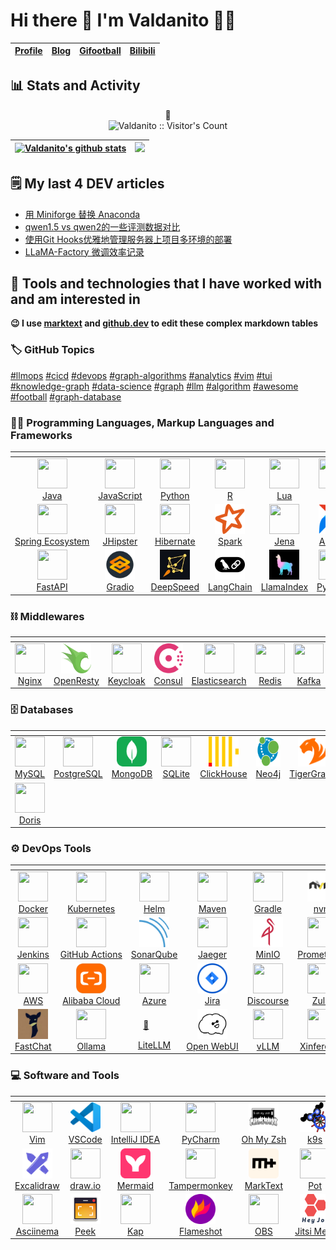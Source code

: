# Hi there 👋 I'm Valdanito 👨‍💻

<p align="center">

| <a href="https://github.com/Valdanitooooo" target="_blank"><div style="text-align: center;">Profile</div></a> | <a href="https://github.com/Valdanitooooo/knowledge-hub/discussions" target="_blank"><div style="text-align: center;">Blog</div></a> | <a href="https://valdanito.cn/gifootball/" target="_blank"><div style="text-align: center;">Gifootball</div></a> | <a href="https://space.bilibili.com/662844951" target="_blank"><div style="text-align: center;">Bilibili</div></a> |
| ------------------------------------------------------------------------------------------------------------- | ------------------------------------------------------------------------------------------------------------------------------------ | ---------------------------------------------------------------------------------------------------------------- | ------------------------------------------------------------------------------------------------------------------ |

</p>

<h2>📊 Stats and Activity</h2>
<p align="center">👀<br><img src="https://profile-counter.glitch.me/{Valdanitooooo}/count.svg" alt="Valdanito :: Visitor's Count" /></p>

| <a href="https://github.com/anuraghazra/github-readme-stats"><img src="https://github-readme-stats.vercel.app/api?username=Valdanitooooo&theme=transparent&show_icons=true&include_all_commits=true&count_private=true&hide_border=true&line_height=20&bg_color=00000000" alt="Valdanito's github stats" /></a> | <a href="https://github.com/anuraghazra/github-readme-stats"><img src="https://github-readme-stats.vercel.app/api/top-langs/?username=Valdanitooooo&theme=transparent&layout=compact&hide_border=true&bg_color=00000000" /></a> |
| --------------------------------------------------------------------------------------------------------------------------------------------------------------------------------------------------------------------------------------------------------------------------------------------------------------- | ------------------------------------------------------------------------------------------------------------------------------------------------------------------------------------------------------------------------------- |

<h2>🗒️ My last 4 DEV articles</h2>

<!-- BLOG-POST-LIST:START -->
- [用 Miniforge 替换 Anaconda](https://github.com/Valdanitooooo/knowledge-hub/discussions/71)
- [qwen1.5 vs qwen2的一些评测数据对比](https://github.com/Valdanitooooo/knowledge-hub/discussions/70)
- [使用Git Hooks优雅地管理服务器上项目多环境的部署](https://github.com/Valdanitooooo/knowledge-hub/discussions/69)
- [LLaMA-Factory 微调效率记录](https://github.com/Valdanitooooo/knowledge-hub/discussions/68)
<!-- BLOG-POST-LIST:END -->

<h2>🧰 Tools and technologies that I have worked with and am interested in</h2>

**😉 I use [marktext](https://github.com/marktext/marktext) and [github.dev](https://github.dev/) to edit these complex markdown tables**

<h3>🏷️ GitHub Topics</h3>

[#llmops](https://github.com/topics/llmops)
[#cicd](https://github.com/topics/cicd)
[#devops](https://github.com/topics/devops)
[#graph-algorithms](https://github.com/topics/graph-algorithms)
[#analytics](https://github.com/topics/analytics)
[#vim](https://github.com/topics/vim)
[#tui](https://github.com/topics/tui)
[#knowledge-graph](https://github.com/topics/knowledge-graph)
[#data-science](https://github.com/topics/data-science)
[#graph](https://github.com/topics/graph)
[#llm](https://github.com/topics/llm)
[#algorithm](https://github.com/topics/algorithm)
[#awesome](https://github.com/topics/awesome)
[#football](https://github.com/topics/football)
[#graph-database](https://github.com/topics/graph-database)

<h3>👨‍💻 Programming Languages, Markup Languages and Frameworks</h3>

| <!-- -->                                                                                                                                                                                                                                                 | <!-- -->                                                                                                                                                                                                                                                                                         | <!-- -->                                                                                                                                                                                                                                                                                                 | <!-- -->                                                                                                                                                                                                                                                                                                    | <!-- -->                                                                                                                                                                                                                                                                                                     | <!-- -->                                                                                                                                                                                                                                                                                                                    | <!-- -->                                                                                                                                                                                                                                                                                             | <!-- -->                                                                                                                                                                                                                                                            | <!-- -->                                                                                                                                                                                                                                                                                        |
|:--------------------------------------------------------------------------------------------------------------------------------------------------------------------------------------------------------------------------------------------------------:|:------------------------------------------------------------------------------------------------------------------------------------------------------------------------------------------------------------------------------------------------------------------------------------------------:|:--------------------------------------------------------------------------------------------------------------------------------------------------------------------------------------------------------------------------------------------------------------------------------------------------------:|:-----------------------------------------------------------------------------------------------------------------------------------------------------------------------------------------------------------------------------------------------------------------------------------------------------------:|:------------------------------------------------------------------------------------------------------------------------------------------------------------------------------------------------------------------------------------------------------------------------------------------------------------:|:---------------------------------------------------------------------------------------------------------------------------------------------------------------------------------------------------------------------------------------------------------------------------------------------------------------------------:|:----------------------------------------------------------------------------------------------------------------------------------------------------------------------------------------------------------------------------------------------------------------------------------------------------:|:-------------------------------------------------------------------------------------------------------------------------------------------------------------------------------------------------------------------------------------------------------------------:|:-----------------------------------------------------------------------------------------------------------------------------------------------------------------------------------------------------------------------------------------------------------------------------------------------:|
| <a href="https://www.java.com/" target="_blank"><img style="width: 48px; height: 48px; margin: 0 auto;" src="https://techstack-generator.vercel.app/java-icon.svg" /><div style="text-align: center; white-space: nowrap;">Java</div></a>                | <a href="https://www.javascript.com/" target="_blank"><img style="width: 48px; height: 48px; margin: 0 auto;" src="https://skillicons.dev/icons?theme=light&i=js" /><div style="text-align: center; white-space: nowrap;">JavaScript</div></a>                                                   | <a href="https://www.python.org/" target="_blank"><img style="width: 48px; height: 48px; margin: 0 auto;" src="https://techstack-generator.vercel.app/python-icon.svg" /><div style="text-align: center; white-space: nowrap;">Python</div></a>                                                          | <a href="https://www.r-project.org/" target="_blank"><img style="width: 48px; height: 48px; margin: 0 auto;" src="https://skillicons.dev/icons?theme=light&i=r" /><div style="text-align: center; white-space: nowrap;">R</div></a>                                                                         | <a href="https://www.lua.org/" target="_blank"><img style="width: 48px; height: 48px; margin: 0 auto;" src="https://skillicons.dev/icons?theme=light&i=lua" /><div style="text-align: center; white-space: nowrap;">Lua</div></a>                                                                            | <a href="https://github.com/golang/go" target="_blank"><img style="width: 48px; height: 48px; margin: 0 auto;" src="https://skillicons.dev/icons?theme=light&i=go" /><div style="text-align: center; white-space: nowrap;">go</div></a>                                                                                     | <a href="https://www.w3.org/TR/rdf-schema/" target="_blank"><img style="width: 48px; height: 48px; margin: 0 auto;" src="https://raw.githubusercontent.com/cygri/rdf-logos/master/svg/rdf.svg" /><div style="text-align: center; white-space: nowrap;">RDF</div></a>                                 | <a href="https://graphql.org/" target="_blank"><img style="width: 48px; height: 48px; margin: 0 auto;" src="https://techstack-generator.vercel.app/graphql-icon.svg" /><div style="text-align: center; white-space: nowrap;">GraphQL</div></a>                      | <a href="https://www.gnu.org/software/bash/" target="_blank"><img style="width: 48px; height: 48px; margin: 0 auto;" src="https://skillicons.dev/icons?theme=light&i=bash" /><div style="text-align: center; white-space: nowrap;">Bash</div></a>                                               |
| <a href="https://spring.io/" target="_blank"><img style="width: 48px; height: 48px; margin: 0 auto;" src="https://spring.io/img/spring.svg" /><div style="text-align: center; white-space: nowrap;">Spring Ecosystem</div></a>                           | <a href="https://github.com/jhipster/generator-jhipster" target="_blank"><img style="width: 48px; height: 48px; margin: 0 auto;" src="https://www.jhipster.tech/images/logo/logo-jhipster.svg" /><div style="text-align: center; white-space: nowrap;">JHipster</div></a>                        | <a href="https://hibernate.org/" target="_blank"><img style="width: 48px; height: 48px; margin: 0 auto;" src="https://skillicons.dev/icons?theme=light&i=hibernate" /><div style="text-align: center; white-space: nowrap;">Hibernate</div></a>                                                          | <a href="https://github.com/apache/spark" target="_blank"><img style="width: 48px; height: 48px; margin: 0 auto;" src="https://raw.githubusercontent.com/Valdanitooooo/Valdanitooooo/main/public/icons/apache_spark_logo.svg" /><div style="text-align: center; white-space: nowrap;">Spark</div></a>       | <a href="https://github.com/apache/jena" target="_blank"><img style="width: 48px; height: 48px; margin: 0 auto;" src="https://raw.githubusercontent.com/apache/jena-site/main/static/images/jena-logo-icon.svg" /><div style="text-align: center; white-space: nowrap;">Jena</div></a>                       | <a href="https://github.com/apache/airflow" target="_blank"><img style="width: 48px; height: 48px; margin: 0 auto;" src="https://raw.githubusercontent.com/apache/airflow/main/docs/apache-airflow/img/logos/airflow_64x64_emoji_transparent.png" /><div style="text-align: center; white-space: nowrap;">Airflow</div></a> | <a href="https://github.com/nodejs/node" target="_blank"><img style="width: 48px; height: 48px; margin: 0 auto;" src="https://skillicons.dev/icons?theme=light&i=nodejs" /><div style="text-align: center; white-space: nowrap;">Node.js</div></a>                                                   | <a href="https://github.com/node-red/node-red" target="_blank"><img style="width: 48px; height: 48px; margin: 0 auto;" src="https://nodered.org/about/resources/media/node-red-icon.svg" /><div style="text-align: center; white-space: nowrap;">Node-RED</div></a> | <a href="https://github.com/rstudio/shiny" target="_blank"><img style="width: 48px; height: 48px; margin: 0 auto;" src="https://raw.githubusercontent.com/Valdanitooooo/Valdanitooooo/main/public/icons/shiny-icon.png" /><div style="text-align: center; white-space: nowrap;">Shiny</div></a> |
| <a href="https://github.com/tiangolo/fastapi" target="_blank"><img style="width: 48px; height: 48px; margin: 0 auto;" src="https://skillicons.dev/icons?theme=light&i=fastapi" /><div style="text-align: center; white-space: nowrap;">FastAPI</div></a> | <a href="https://github.com/gradio-app/gradio" target="_blank"><img style="width: 48px; height: 48px; margin: 0 auto;" src="https://raw.githubusercontent.com/Valdanitooooo/Valdanitooooo/main/public/icons/gradio.svg" /><div style="text-align: center; white-space: nowrap;">Gradio</div></a> | <a href="https://github.com/microsoft/DeepSpeed" target="_blank"><img style="width: 48px; height: 48px; margin: 0 auto;" src="https://raw.githubusercontent.com/Valdanitooooo/Valdanitooooo/main/public/icons/deepspeed.jpg" /><div style="text-align: center; white-space: nowrap;">DeepSpeed</div></a> | <a href="https://github.com/langchain-ai/langchain" target="_blank"><img style="width: 48px; height: 48px; margin: 0 auto;" src="https://raw.githubusercontent.com/Valdanitooooo/Valdanitooooo/main/public/icons/langchain.svg" /><div style="text-align: center; white-space: nowrap;">LangChain</div></a> | <a href="https://github.com/run-llama/llama_index" target="_blank"><img style="width: 48px; height: 48px; margin: 0 auto;" src="https://raw.githubusercontent.com/Valdanitooooo/Valdanitooooo/main/public/icons/llamaindex.png" /><div style="text-align: center; white-space: nowrap;">LlamaIndex</div></a> | <a href="https://github.com/pytorch/pytorch" target="_blank"><img style="width: 48px; height: 48px; margin: 0 auto;" src="https://skillicons.dev/icons?theme=light&i=pytorch" /><div style="text-align: center; white-space: nowrap;">PyTorch</div></a>                                                                     | <a href="https://github.com/huggingface/transformers" target="_blank"><img style="width: 48px; height: 48px; margin: 0 auto;" src="https://huggingface.co/datasets/huggingface/brand-assets/resolve/main/hf-logo.svg" /><div style="text-align: center; white-space: nowrap;">Transformers</div></a> | <a href="https://github.com/Chainlit/chainlit" target="_blank"><img style="width: 48px; height: 48px; margin: 0 auto;" src="https://raw.githubusercontent.com/Chainlit/chainlit/refs/heads/main/frontend/public/favicon.svg" /><div style="text-align: center; white-space: nowrap;">Chainlit</div></a> | <a href="https://github.com/langchain-ai/langgraph" target="_blank"><img style="width: 48px; height: 48px; margin: 0 auto;" src="https://raw.githubusercontent.com/Valdanitooooo/Valdanitooooo/main/public/icons/langgraph.svg" /><div style="text-align: center; white-space: nowrap;">LangGraph</div></a> |

<h3>⛓️ Middlewares</h3>

| <!-- -->                                                                                                                                                                                                                                     | <!-- -->                                                                                                                                                                                                                                                                                                 | <!-- -->                                                                                                                                                                                                                                                   | <!-- -->                                                                                                                                                                                                                                                                                 | <!-- -->                                                                                                                                                                                                                                                                  | <!-- -->                                                                                                                                                                                                                                        | <!-- -->                                                                                                                                                                                                                                   | <!-- -->                                                                                                                                                                                                                                                           | <!-- -->                                                                                                                                                                                                                                                         |
|:--------------------------------------------------------------------------------------------------------------------------------------------------------------------------------------------------------------------------------------------:|:--------------------------------------------------------------------------------------------------------------------------------------------------------------------------------------------------------------------------------------------------------------------------------------------------------:|:----------------------------------------------------------------------------------------------------------------------------------------------------------------------------------------------------------------------------------------------------------:|:----------------------------------------------------------------------------------------------------------------------------------------------------------------------------------------------------------------------------------------------------------------------------------------:|:-------------------------------------------------------------------------------------------------------------------------------------------------------------------------------------------------------------------------------------------------------------------------:|:-----------------------------------------------------------------------------------------------------------------------------------------------------------------------------------------------------------------------------------------------:|:------------------------------------------------------------------------------------------------------------------------------------------------------------------------------------------------------------------------------------------:|:------------------------------------------------------------------------------------------------------------------------------------------------------------------------------------------------------------------------------------------------------------------:|:----------------------------------------------------------------------------------------------------------------------------------------------------------------------------------------------------------------------------------------------------------------:|
| <a href="https://www.nginx.com/" target="_blank"><img style="width: 48px; height: 48px; margin: 0 auto;" src="https://techstack-generator.vercel.app/nginx-icon.svg" /><div style="text-align: center; white-space: nowrap;">Nginx</div></a> | <a href="https://github.com/openresty/openresty" target="_blank"><img style="width: 48px; height: 48px; margin: 0 auto;" src="https://raw.githubusercontent.com/Valdanitooooo/Valdanitooooo/main/public/icons/openresty.svg" /><div style="text-align: center; white-space: nowrap;">OpenResty</div></a> | <a href="https://github.com/keycloak/keycloak" target="_blank"><img style="width: 48px; height: 48px; margin: 0 auto;" src="https://www.keycloak.org/resources/images/icon.svg" /><div style="text-align: center; white-space: nowrap;">Keycloak</div></a> | <a href="https://github.com/hashicorp/consul" target="_blank"><img style="width: 48px; height: 48px; margin: 0 auto;" src="https://raw.githubusercontent.com/hashicorp/consul/main/website/public/img/logo.svg" /><div style="text-align: center; white-space: nowrap;">Consul</div></a> | <a href="https://github.com/elastic/elasticsearch" target="_blank"><img style="width: 48px; height: 48px; margin: 0 auto;" src="https://skillicons.dev/icons?theme=light&i=elasticsearch" /><div style="text-align: center; white-space: nowrap;">Elasticsearch</div></a> | <a href="https://github.com/redis/redis" target="_blank"><img style="width: 48px; height: 48px; margin: 0 auto;" src="https://skillicons.dev/icons?theme=light&i=redis" /><div style="text-align: center; white-space: nowrap;">Redis</div></a> | <a href="https://kafka.apache.org/" target="_blank"><img style="width: 48px; height: 48px; margin: 0 auto;" src="https://skillicons.dev/icons?theme=light&i=kafka" /><div style="text-align: center; white-space: nowrap;">Kafka</div></a> | <a href="https://github.com/rabbitmq/rabbitmq-server" target="_blank"><img style="width: 48px; height: 48px; margin: 0 auto;" src="https://skillicons.dev/icons?theme=light&i=rabbitmq" /><div style="text-align: center; white-space: nowrap;">RabbitMQ</div></a> | <a href="https://github.com/alibaba/canal" target="_blank"><img style="width: 48px; height: 48px; margin: 0 auto;" src="https://raw.githubusercontent.com/alibaba/canal/master/logo.png" /><div style="text-align: center; white-space: nowrap;">Canal</div></a> |

<h3>🗄️ Databases</h3>

| <!-- -->                                                                                                                                                                                                                                     | <!-- -->                                                                                                                                                                                                                                             | <!-- -->                                                                                                                                                                                                                                                                                       | <!-- -->                                                                                                                                                                                                                                             | <!-- -->                                                                                                                                                                                                                                                                                                     | <!-- -->                                                                                                                                                                                                                                                                                      | <!-- -->                                                                                                                                                                                                                                                                                        | <!-- -->                                                                                                                                                                                                                                                                                               | <!-- -->                                                                                                                                                                                                                                                                                                   |
|:--------------------------------------------------------------------------------------------------------------------------------------------------------------------------------------------------------------------------------------------:|:----------------------------------------------------------------------------------------------------------------------------------------------------------------------------------------------------------------------------------------------------:|:----------------------------------------------------------------------------------------------------------------------------------------------------------------------------------------------------------------------------------------------------------------------------------------------:|:----------------------------------------------------------------------------------------------------------------------------------------------------------------------------------------------------------------------------------------------------:|:------------------------------------------------------------------------------------------------------------------------------------------------------------------------------------------------------------------------------------------------------------------------------------------------------------:|:---------------------------------------------------------------------------------------------------------------------------------------------------------------------------------------------------------------------------------------------------------------------------------------------:|:-----------------------------------------------------------------------------------------------------------------------------------------------------------------------------------------------------------------------------------------------------------------------------------------------:|:------------------------------------------------------------------------------------------------------------------------------------------------------------------------------------------------------------------------------------------------------------------------------------------------------:|:----------------------------------------------------------------------------------------------------------------------------------------------------------------------------------------------------------------------------------------------------------------------------------------------------------:|
| <a href="https://www.mysql.com/" target="_blank"><img style="width: 48px; height: 48px; margin: 0 auto;" src="https://techstack-generator.vercel.app/mysql-icon.svg" /><div style="text-align: center; white-space: nowrap;">MySQL</div></a> | <a href="https://www.postgresql.org/" target="_blank"><img style="width: 48px; height: 48px; margin: 0 auto;" src="https://skillicons.dev/icons?theme=light&i=postgres" /><div style="text-align: center; white-space: nowrap;">PostgreSQL</div></a> | <a href="https://github.com/mongodb/mongo" target="_blank"><img style="width: 48px; height: 48px; margin: 0 auto;" src="https://raw.githubusercontent.com/Valdanitooooo/Valdanitooooo/main/public/icons/mongodb.svg" /><div style="text-align: center; white-space: nowrap;">MongoDB</div></a> | <a href="https://www.sqlite.org/index.html" target="_blank"><img style="width: 48px; height: 48px; margin: 0 auto;" src="https://skillicons.dev/icons?theme=light&i=sqlite" /><div style="text-align: center; white-space: nowrap;">SQLite</div></a> | <a href="https://github.com/ClickHouse/ClickHouse" target="_blank"><img style="width: 48px; height: 48px; margin: 0 auto;" src="https://raw.githubusercontent.com/Valdanitooooo/Valdanitooooo/main/public/icons/clickhouse.svg" /><div style="text-align: center; white-space: nowrap;">ClickHouse</div></a> | <a href="https://github.com/neo4j/neo4j" target="_blank"><img style="width: 48px; height: 48px; margin: 0 auto;" src="https://raw.githubusercontent.com/Valdanitooooo/Valdanitooooo/main/public/icons/neo4j-icon.svg" /><div style="text-align: center; white-space: nowrap;">Neo4j</div></a> | <a href="https://www.tigergraph.com/" target="_blank"><img style="width: 48px; height: 48px; margin: 0 auto;" src="https://raw.githubusercontent.com/Valdanitooooo/Valdanitooooo/main/public/icons/tigergraph.png" /><div style="text-align: center; white-space: nowrap;">TigerGraph</div></a> | <a href="https://github.com/dgraph-io/dgraph" target="_blank"><img style="width: 48px; height: 48px; margin: 0 auto;" src="https://raw.githubusercontent.com/Valdanitooooo/Valdanitooooo/main/public/icons/dgraphio-icon.svg" /><div style="text-align: center; white-space: nowrap;">Dgraph</div></a> | <a href="https://github.com/vesoft-inc/nebula" target="_blank"><img style="width: 48px; height: 48px; margin: 0 auto;" src="https://raw.githubusercontent.com/Valdanitooooo/Valdanitooooo/main/public/icons/nebulagraph.png" /><div style="text-align: center; white-space: nowrap;">NebulaGraph</div></a> |
|  <a href="https://github.com/apache/doris" target="_blank"><img style="width: 48px; height: 48px; margin: 0 auto;" src="https://doris.apache.org/images/logo-only.png" /><div style="text-align: center; white-space: nowrap;">Doris</div></a>     |      |       |      |       |      |       |      |       |

<h3>⚙️ DevOps Tools</h3>

| <!-- -->                                                                                                                                                                                                                                                                                               | <!-- -->                                                                                                                                                                                                                                                                                  | <!-- -->                                                                                                                                                                                                                                                                                                   | <!-- -->                                                                                                                                                                                                                                                                                             | <!-- -->                                                                                                                                                                                                                                                                                                   | <!-- -->                                                                                                                                                                                                                                                                                   | <!-- -->                                                                                                                                                                                                                                                | <!-- -->                                                                                                                                                                                                                                                                                                           | <!-- -->                                                                                                                                                                                                                                             |
|:------------------------------------------------------------------------------------------------------------------------------------------------------------------------------------------------------------------------------------------------------------------------------------------------------:|:-----------------------------------------------------------------------------------------------------------------------------------------------------------------------------------------------------------------------------------------------------------------------------------------:|:----------------------------------------------------------------------------------------------------------------------------------------------------------------------------------------------------------------------------------------------------------------------------------------------------------:|:----------------------------------------------------------------------------------------------------------------------------------------------------------------------------------------------------------------------------------------------------------------------------------------------------:|:----------------------------------------------------------------------------------------------------------------------------------------------------------------------------------------------------------------------------------------------------------------------------------------------------------:|:------------------------------------------------------------------------------------------------------------------------------------------------------------------------------------------------------------------------------------------------------------------------------------------:|:-------------------------------------------------------------------------------------------------------------------------------------------------------------------------------------------------------------------------------------------------------:|:------------------------------------------------------------------------------------------------------------------------------------------------------------------------------------------------------------------------------------------------------------------------------------------------------------------:|:----------------------------------------------------------------------------------------------------------------------------------------------------------------------------------------------------------------------------------------------------:|
| <a href="https://www.docker.com/" target="_blank"><img style="width: 48px; height: 48px; margin: 0 auto;" src="https://techstack-generator.vercel.app/docker-icon.svg" /><div style="text-align: center; white-space: nowrap;">Docker</div></a>                                                        | <a href="https://github.com/kubernetes/kubernetes" target="_blank"><img style="width: 48px; height: 48px; margin: 0 auto;" src="https://techstack-generator.vercel.app/kubernetes-icon.svg" /><div style="text-align: center; white-space: nowrap;">Kubernetes</div></a>                  | <a href="https://github.com/helm/helm" target="_blank"><img style="width: 48px; height: 48px; margin: 0 auto;" src="https://helm.sh/img/helm.svg" /><div style="text-align: center; white-space: nowrap;">Helm</div></a>                                                                                   | <a href="https://github.com/apache/maven" target="_blank"><img style="width: 48px; height: 48px; margin: 0 auto;" src="https://skillicons.dev/icons?theme=light&i=maven" /><div style="text-align: center; white-space: nowrap;">Maven</div></a>                                                     | <a href="https://github.com/gradle/gradle" target="_blank"><img style="width: 48px; height: 48px; margin: 0 auto;" src="https://skillicons.dev/icons?theme=light&i=gradle" /><div style="text-align: center; white-space: nowrap;">Gradle</div></a>                                                        | <a href="https://github.com/nvm-sh/nvm" target="_blank"><img style="width: 48px; height: 48px; margin: 0 auto;" src="https://raw.githubusercontent.com/Valdanitooooo/Valdanitooooo/main/public/icons/nvm-logo.png" /><div style="text-align: center; white-space: nowrap;">nvm</div></a>   | <a href="https://github.com/conda-forge/miniforge" target="_blank"><img style="width: 48px; height: 48px; margin: 0 auto;" src="https://avatars.githubusercontent.com/u/11897326?s=48" /><div style="text-align: center; white-space: nowrap;">Miniforge</div></a>      | <a href="https://github.com/" target="_blank"><img style="width: 48px; height: 48px; margin: 0 auto;" src="https://techstack-generator.vercel.app/github-icon.svg" /><div style="text-align: center; white-space: nowrap;">Github</div></a>                                                                        | <a href="https://gitlab.com/" target="_blank"><img style="width: 48px; height: 48px; margin: 0 auto;" src="https://skillicons.dev/icons?theme=light&i=gitlab" /><div style="text-align: center; white-space: nowrap;">GitLab</div></a>               |
| <a href="https://github.com/jenkinsci/jenkins" target="_blank"><img style="width: 48px; height: 48px; margin: 0 auto;" src="https://skillicons.dev/icons?theme=light&i=jenkins" /><div style="text-align: center; white-space: nowrap;">Jenkins</div></a>                                              | <a href="https://github.com/features/actions" target="_blank"><img style="width: 48px; height: 48px; margin: 0 auto;" src="https://skillicons.dev/icons?theme=light&i=githubactions" /><div style="text-align: center; white-space: nowrap;">GitHub Actions</div></a>                     | <a href="https://github.com/SonarSource/sonarqube" target="_blank"><img style="width: 48px; height: 48px; margin: 0 auto;" src="https://raw.githubusercontent.com/Valdanitooooo/Valdanitooooo/main/public/icons/sonarqube.svg" /><div style="text-align: center; white-space: nowrap;">SonarQube</div></a> | <a href="https://github.com/jaegertracing/jaeger" target="_blank"><img style="width: 48px; height: 48px; margin: 0 auto;" src="https://www.jaegertracing.io/img/jaeger-vector.svg" /><div style="text-align: center; white-space: nowrap;">Jaeger</div></a>                                          | <a href="https://github.com/minio/minio" target="_blank"><img style="width: 48px; height: 48px; margin: 0 auto;" src="https://raw.githubusercontent.com/Valdanitooooo/Valdanitooooo/main/public/icons/minio-icon.png" /><div style="text-align: center; white-space: nowrap;">MinIO</div></a>              | <a href="https://github.com/prometheus/prometheus" target="_blank"><img style="width: 48px; height: 48px; margin: 0 auto;" src="https://skillicons.dev/icons?theme=light&i=prometheus" /><div style="text-align: center; white-space: nowrap;">Prometheus</div></a>                        | <a href="https://github.com/grafana/grafana" target="_blank"><img style="width: 48px; height: 48px; margin: 0 auto;" src="https://skillicons.dev/icons?theme=light&i=grafana" /><div style="text-align: center; white-space: nowrap;">Grafana</div></a> | <a href="https://github.com/elastic/logstash" target="_blank"><img style="width: 48px; height: 48px; margin: 0 auto;" src="https://raw.githubusercontent.com/Valdanitooooo/Valdanitooooo/main/public/icons/elasticco_logstash-icon.svg" /><div style="text-align: center; white-space: nowrap;">Logstash</div></a> | <a href="https://github.com/apache/jmeter" target="_blank"><img style="width: 48px; height: 48px; margin: 0 auto;" src="https://jmeter.apache.org/images/jmeter_square.svg" /><div style="text-align: center; white-space: nowrap;">JMeter</div></a> |
| <a href="https://aws.amazon.com/" target="_blank"><img style="width: 48px; height: 48px; margin: 0 auto;" src="https://techstack-generator.vercel.app/aws-icon.svg" /><div style="text-align: center; white-space: nowrap;">AWS</div></a>                                                              | <a href="https://cn.aliyun.com/" target="_blank"><img style="width: 48px; height: 48px; margin: 0 auto;" src="https://raw.githubusercontent.com/Valdanitooooo/Valdanitooooo/main/public/icons/aliyun.png" /><div style="text-align: center; white-space: nowrap;">Alibaba Cloud</div></a> | <a href="https://azure.microsoft.com/" target="_blank"><img style="width: 48px; height: 48px; margin: 0 auto;" src="https://skillicons.dev/icons?theme=light&i=azure" /><div style="text-align: center; white-space: nowrap;">Azure</div></a>                                                              | <a href="https://www.atlassian.com/software/jira" target="_blank"><img style="width: 48px; height: 48px; margin: 0 auto;" src="https://raw.githubusercontent.com/Valdanitooooo/Valdanitooooo/main/public/icons/jira-icon.png" /><div style="text-align: center; white-space: nowrap;">Jira</div></a> | <a href="https://github.com/discourse/discourse" target="_blank"><img style="width: 48px; height: 48px; margin: 0 auto;" src="https://raw.githubusercontent.com/discourse/discourse/main/public/images/favicons/discourse.png" /><div style="text-align: center; white-space: nowrap;">Discourse</div></a> | <a href="https://github.com/zulip/zulip" target="_blank"><img style="width: 48px; height: 48px; margin: 0 auto;" src="https://raw.githubusercontent.com/zulip/zulip/main/static/images/logo/zulip-icon-circle.svg" /><div style="text-align: center; white-space: nowrap;">Zulip</div></a> |                                                                                                                                                                                                                                                         |                                                                                                                                                                                                                                                                                                                    |                                                                                                                                                                                                                                                      |
| <a href="https://github.com/lm-sys/FastChat" target="_blank"><img style="width: 48px; height: 48px; margin: 0 auto;" src="https://raw.githubusercontent.com/Valdanitooooo/Valdanitooooo/main/public/icons/vicuna_logo.jpeg" /><div style="text-align: center; white-space: nowrap;">FastChat</div></a> | <a href="https://github.com/ollama/ollama" target="_blank"><img style="width: 48px; height: 48px; margin: 0 auto;" src="https://ollama.com/public/ollama.png" /><div style="text-align: center; white-space: nowrap;">Ollama</div></a>                                                    | <a href="https://github.com/BerriAI/litellm" target="_blank"><div style="width: 48px; height: 48px; display: flex; justify-content: center; align-items: center;">🚅</div><div style="text-align: center; white-space: nowrap;">LiteLLM</div></a>                                                          | <a href="https://github.com/open-webui/open-webui" target="_blank"><img style="width: 48px; height: 48px; margin: 0 auto;" src="https://raw.githubusercontent.com/open-webui/open-webui/main/static/favicon.png" /><div style="text-align: center; white-space: nowrap;">Open WebUI</div></a>        | <a href="https://github.com/vllm-project/vllm" target="_blank"><img style="width: 48px; height: 48px; margin: 0 auto;" src="https://docs.vllm.ai/en/latest/_static/vllm-logo-text-light.png" /><div style="text-align: center; white-space: nowrap;">vLLM</div></a>  |  <a href="https://github.com/xorbitsai/inference" target="_blank"><img style="width: 48px; height: 48px; margin: 0 auto;" src="https://avatars.githubusercontent.com/u/109655068?s=48" /><div style="text-align: center; white-space: nowrap;">Xinference</div></a>   |    <a href="https://github.com/infiniflow/ragflow" target="_blank"><img style="width: 48px; height: 48px; margin: 0 auto;" src="https://ragflow.io/img/logo.svg" /><div style="text-align: center; white-space: nowrap;">RAGFlow</div></a>   |                         |                                                                                                                                                                                                                                                      |

<h3>💻 Software and Tools</h3>

| <!-- -->                                                                                                                                                                                                                                                                                               | <!-- -->                                                                                                                                                                                                                                                                                          | <!-- -->                                                                                                                                                                                                                                                                                              | <!-- -->                                                                                                                                                                                                                                                                                                   | <!-- -->                                                                                                                                                                                                                                                                                                   | <!-- -->                                                                                                                                                                                                                                                                                                   | <!-- -->                                                                                                                                                                                                                                                                                       | <!-- -->                                                                                                                                                                                                                                                                     | <!-- -->                                                                                                                                                                                                                                                                                    |
|:------------------------------------------------------------------------------------------------------------------------------------------------------------------------------------------------------------------------------------------------------------------------------------------------------:|:-------------------------------------------------------------------------------------------------------------------------------------------------------------------------------------------------------------------------------------------------------------------------------------------------:|:-----------------------------------------------------------------------------------------------------------------------------------------------------------------------------------------------------------------------------------------------------------------------------------------------------:|:----------------------------------------------------------------------------------------------------------------------------------------------------------------------------------------------------------------------------------------------------------------------------------------------------------:|:----------------------------------------------------------------------------------------------------------------------------------------------------------------------------------------------------------------------------------------------------------------------------------------------------------:|:----------------------------------------------------------------------------------------------------------------------------------------------------------------------------------------------------------------------------------------------------------------------------------------------------------:|:----------------------------------------------------------------------------------------------------------------------------------------------------------------------------------------------------------------------------------------------------------------------------------------------:|:----------------------------------------------------------------------------------------------------------------------------------------------------------------------------------------------------------------------------------------------------------------------------:|:-------------------------------------------------------------------------------------------------------------------------------------------------------------------------------------------------------------------------------------------------------------------------------------------:|
| <a href="https://github.com/vim/vim" target="_blank"> <img style="width: 48px; height: 48px; margin: 0 auto;" src="https://www.vim.org/images/vimlogo.svg" /> <div style="text-align: center; white-space: nowrap;">Vim</div></a>                                                                      | <a href="https://github.com/microsoft/vscode" target="_blank"> <img style="width: 48px; height: 48px; margin: 0 auto;" src="https://raw.githubusercontent.com/Valdanitooooo/Valdanitooooo/main/public/icons/vscode.svg" /> <div style="text-align: center; white-space: nowrap;">VSCode</div></a> | <a href="https://www.jetbrains.com/idea/" target="_blank"> <img style="width: 48px; height: 48px; margin: 0 auto;" src="https://resources.jetbrains.com/storage/products/company/brand/logos/IntelliJ_IDEA_icon.svg" /> <div style="text-align: center; white-space: nowrap;">IntelliJ IDEA</div></a> | <a href="https://www.jetbrains.com/pycharm/" target="_blank"> <img style="width: 48px; height: 48px; margin: 0 auto;" src="https://resources.jetbrains.com/storage/products/company/brand/logos/PyCharm_icon.svg" /> <div style="text-align: center; white-space: nowrap;">PyCharm</div></a>               | <a href="https://github.com/ohmyzsh/ohmyzsh" target="_blank"> <img style="width: 48px; height: 48px; margin: 0 auto;" src="https://raw.githubusercontent.com/Valdanitooooo/Valdanitooooo/main/public/icons/ohmyzsh.png" /> <div style="text-align: center; white-space: nowrap;">Oh My Zsh</div></a>       | <a href="https://github.com/derailed/k9s" target="_blank"> <img style="width: 48px; height: 48px; margin: 0 auto;" src="https://raw.githubusercontent.com/derailed/k9s/master/assets/k9s_helm.png" /> <div style="text-align: center; white-space: nowrap;">k9s</div></a>                                  | <a href="https://github.com/OlyaB/CyanTheme" target="_blank"> <img style="width: 48px; height: 48px; margin: 0 auto;" src="https://raw.githubusercontent.com/OlyaB/CyanTheme/master/resources/META-INF/pluginIcon.svg" /> <div style="text-align: center; white-space: nowrap;">Cyan</div></a> | <a href="https://github.com/axel-download-accelerator/axel" target="_blank"> <img style="width: 48px; height: 48px; margin: 0 auto;" src="https://avatars.githubusercontent.com/u/31333481?s=48&v=4" /> <div style="text-align: center; white-space: nowrap;">axel</div></a> | <a href="https://github.com/firecamp-dev/firecamp" target="_blank"> <img style="width: 48px; height: 48px; margin: 0 auto;" src="https://raw.githubusercontent.com/firecamp-dev/firecamp/main/.github/logo.svg" /> <div style="text-align: center; white-space: nowrap;">Firecamp</div></a> |
| <a href="https://github.com/excalidraw/excalidraw" target="_blank"> <img style="width: 48px; height: 48px; margin: 0 auto;" src="https://raw.githubusercontent.com/excalidraw/excalidraw/master/public/favicon.svg" /> <div style="text-align: center; white-space: nowrap;">Excalidraw</div></a>      | <a href="https://github.com/jgraph/drawio" target="_blank"> <img style="width: 48px; height: 48px; margin: 0 auto;" src="https://raw.githubusercontent.com/jgraph/drawio/dev/src/main/webapp/images/drawlogo48.png" /> <div style="text-align: center; white-space: nowrap;">draw.io</div></a>    | <a href="https://github.com/mermaid-js/mermaid" target="_blank"> <img style="width: 48px; height: 48px; margin: 0 auto;" src="https://raw.githubusercontent.com/mermaid-js/mermaid/develop/docs/public/favicon.svg" /> <div style="text-align: center; white-space: nowrap;">Mermaid</div></a>        | <a href="https://github.com/Tampermonkey/tampermonkey" target="_blank"> <img style="width: 48px; height: 48px; margin: 0 auto;" src="https://raw.githubusercontent.com/Tampermonkey/tampermonkey/master/images/icon48.png" /> <div style="text-align: center; white-space: nowrap;">Tampermonkey</div></a> | <a href="https://github.com/marktext/marktext" target="_blank"> <img style="width: 48px; height: 48px; margin: 0 auto;" src="https://raw.githubusercontent.com/marktext/marktext/develop/static/logo-small.png" /> <div style="text-align: center; white-space: nowrap;">MarkText</div></a> | <a href="https://github.com/pot-app/pot-desktop" target="_blank"> <img style="width: 48px; height: 48px; margin: 0 auto;" src="https://raw.githubusercontent.com/pot-app/pot-desktop/master/public/icon.svg" /> <div style="text-align: center; white-space: nowrap;">Pot</div></a> |                                                                                                                                                                                                                                                                                                |                                                                                                                                                                                                                                                                              |                                                                                                                                                                                                                                                                                             |
| <a href="https://github.com/asciinema/asciinema" target="_blank"> <img style="width: 48px; height: 48px; margin: 0 auto;" src="https://raw.githubusercontent.com/asciinema/asciinema.github.io/main/docs/assets/logo.svg" /> <div style="text-align: center; white-space: nowrap;">Asciinema</div></a> | <a href="https://github.com/phw/peek" target="_blank"> <img style="width: 48px; height: 48px; margin: 0 auto;" src="https://raw.githubusercontent.com/phw/peek/main/data/icons/com.uploadedlobster.peek.svg" /> <div style="text-align: center; white-space: nowrap;">Peek</div></a>              | <a href="https://github.com/wulkano/Kap" target="_blank"> <img style="width: 48px; height: 48px; margin: 0 auto;" src="https://raw.githubusercontent.com/wulkano/Kap/main/renderer/public/static/kap-icon.png" /> <div style="text-align: center; white-space: nowrap;">Kap</div></a>                 | <a href="https://github.com/flameshot-org/flameshot" target="_blank"> <img style="width: 48px; height: 48px; margin: 0 auto;" src="https://github.com/flameshot-org/flameshot/raw/master/data/img/app/org.flameshot.Flameshot.svg" /> <div style="text-align: center; white-space: nowrap;">Flameshot</div></a> | <a href="https://github.com/obsproject/obs-studio" target="_blank"> <img style="width: 48px; height: 48px; margin: 0 auto;" src="https://obsproject.com/assets/images/new_icon_small-r.png" /> <div style="text-align: center; white-space: nowrap;">OBS</div></a>                                         | <a href="https://github.com/jitsi/jitsi-meet" target="_blank"> <img style="width: 48px; height: 48px; margin: 0 auto;" src="https://raw.githubusercontent.com/jitsi/jitsi-meet/master/static/pwa/icons/icon192.png" /> <div style="text-align: center; white-space: nowrap;">Jitsi Meet</div></a>          |                                                                                                                                                                                                                                                                                                |                                                                                                                                                                                                                                                                              |                                                                                                                                                                                                                                                                                             |
